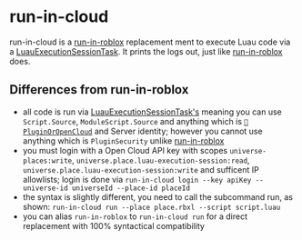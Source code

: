 # run-in-cloud

run-in-cloud is a [run-in-roblox](https://github.com/rojo-rbx/run-in-roblox) replacement ment to execute Luau code via a [LuauExecutionSessionTask](https://create.roblox.com/docs/cloud/reference/LuauExecutionSessionTask). It prints the logs out, just like [run-in-roblox](https://github.com/rojo-rbx/run-in-roblox) does.

## Differences from run-in-roblox

- all code is run via [LuauExecutionSessionTask's](https://create.roblox.com/docs/cloud/reference/LuauExecutionSessionTask) meaning you can use `Script.Source`, `ModuleScript.Source` and anything which is [`🔐PluginOrOpenCloud`](https://raw.githubusercontent.com/MaximumADHD/Roblox-Client-Tracker/refs/heads/roblox/API-Dump.txt) and Server identity; however you cannot use anything which is `PluginSecurity` unlike [run-in-roblox](https://github.com/rojo-rbx/run-in-roblox)
- you must login with a Open Cloud API key with scopes `universe-places:write`, `universe.place.luau-execution-session:read`, `universe.place.luau-execution-session:write` and sufficent IP allowlists; login is done via `run-in-cloud login --key apiKey --universe-id universeId --place-id placeId`
- the syntax is slightly different, you need to call the subcommand run, as shown: `run-in-cloud run --place place.rbxl --script script.luau`
- you can alias `run-in-roblox` to `run-in-cloud run` for a direct replacement with 100% syntactical compatibility
